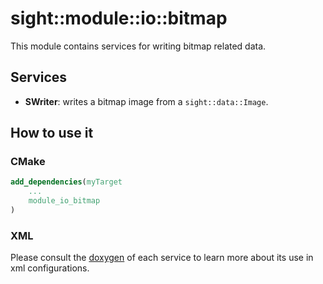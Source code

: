 # sight::module::io::bitmap

This module contains services for writing bitmap related data.

## Services

- **SWriter**: writes a bitmap image from a `sight::data::Image`.

## How to use it

### CMake

```cmake
add_dependencies(myTarget
    ...
    module_io_bitmap
)
```

### XML

Please consult the [doxygen](https://sight.pages.ircad.fr/sight) of each service to learn more about its use in xml configurations.